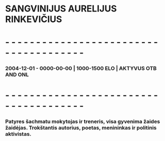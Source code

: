 # SANGVINIJUS AURELIJUS RINKEVIČIUS
# - - - - - - - - - - - - - - - - - - - - - - - - - - - - - - - - - - - - - - 
### 2004-12-01 - 0000-00-00 | 1000-1500 ELO | AKTYVUS OTB AND ONL
# - - - - - - - - - - - - - - - - - - - - - - - - - - - - - - - - - - - - - - 
### Patyres šachmatu mokytojas ir treneris, visa gyvenima žaides žaidėjas. Trokštantis autorius, poetas, menininkas ir politinis aktivistas.

